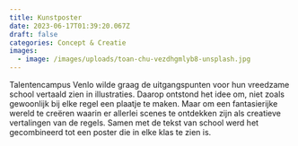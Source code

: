 ```yaml
---
title: Kunstposter
date: 2023-06-17T01:39:20.067Z
draft: false
categories: Concept & Creatie
images:
  - image: /images/uploads/toan-chu-vezdhgmlyb8-unsplash.jpg
---
```

Talentencampus Venlo wilde graag de uitgangspunten voor hun vreedzame school vertaald zien in illustraties. Daarop ontstond het idee om, niet zoals gewoonlijk bij elke regel een plaatje te maken. Maar om een fantasierijke wereld te creëren waarin er allerlei scenes te ontdekken zijn als creatieve vertalingen van de regels. Samen met de tekst van school werd het gecombineerd tot een poster die in elke klas te zien is.